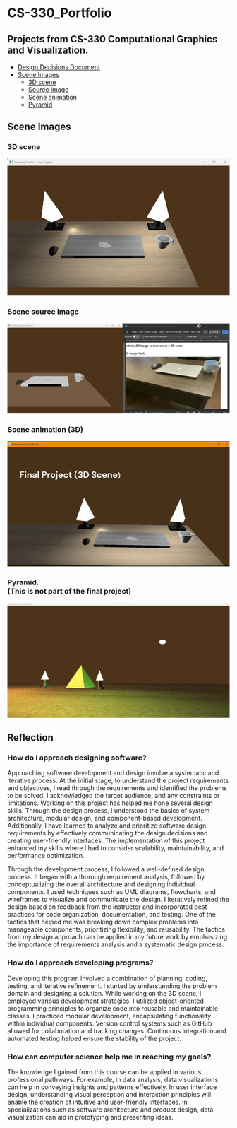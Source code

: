 # CS-330_Portfolio

## Projects from CS-330 Computational Graphics and Visualization.

- [Design Decisions Document](https://github.com/kennedy-u/CS-330_Portfolio/blob/master/docs/Design%20_Document.pdf)
- [Scene Images](#scene-images)
  - [3D scene](#3d-scene)
  - [Source image](#scene-source-image)
  - [Scene animation](#scene-animation-3d)
  - [Pyramid](#pyramid--this-is-not-part-of-the-final-project)

## Scene Images

### 3D scene

![Scene screenshot](docs/final.png)

### Scene source image

![Scene source image](docs/2d-to-3d.png)

### Scene animation (3D)

![Scene animation](docs/Final-Project.gif)

### Pyramid. <br> (This is not part of the final project)

![Pyramid](docs/pyramid.png)

## Reflection

### How do I approach designing software?

Approaching software development and design involve a systematic and iterative process. At the initial stage, to understand the project requirements and objectives, I read through the requirements and identified the problems to be solved, I acknowledged the target audience, and any constraints or limitations. Working on this project has helped me hone several design skills. Through the design process, I understood the basics of system architecture, modular design, and component-based development. Additionally, I have learned to analyze and prioritize software design requirements by effectively communicating the design decisions and creating user-friendly interfaces. The implementation of this project enhanced my skills where I had to consider scalability, maintainability, and performance optimization.

Through the development process, I followed a well-defined design process. It began with a thorough requirement analysis, followed by conceptualizing the overall architecture and designing individual components. I used techniques such as UML diagrams, flowcharts, and wireframes to visualize and communicate the design. I iteratively refined the design based on feedback from the instructor and incorporated best practices for code organization, documentation, and testing. One of the tactics that helped me was breaking down complex problems into manageable components, prioritizing flexibility, and reusability. The tactics from my design approach can be applied in my future work by emphasizing the importance of requirements analysis and a systematic design process.

### How do I approach developing programs?

Developing this program involved a combination of planning, coding, testing, and iterative refinement. I started by understanding the problem domain and designing a solution. While working on the 3D scene, I employed various development strategies. I utilized object-oriented programming principles to organize code into reusable and maintainable classes. I practiced modular development, encapsulating functionality within individual components. Version control systems such as GitHub allowed for collaboration and tracking changes. Continuous integration and automated testing helped ensure the stability of the project.

### How can computer science help me in reaching my goals?

The knowledge I gained from this course can be applied in various professional pathways. For example, in data analysis, data visualizations can help in conveying insights and patterns effectively. In user interface design, understanding visual perception and interaction principles will enable the creation of intuitive and user-friendly interfaces. In specializations such as software architecture and product design, data visualization can aid in prototyping and presenting ideas.
